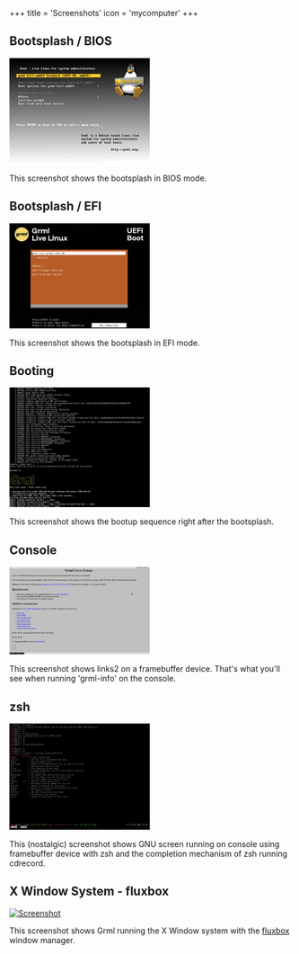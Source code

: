 +++
title = 'Screenshots'
icon = 'mycomputer'
+++

<h2 id="bootsplash">Bootsplash / BIOS</h2>

<a href="vesamenu.png"><img style="border: 0" src="vesamenu.jpg" alt="Screenshot" /></a><br />

<p>This screenshot shows the bootsplash in BIOS mode.</p>

<h2 id="bootsplash">Bootsplash / EFI</h2>

<a href="bootsplash_efi.png"><img style="border: 0" src="bootsplash_efi.jpg" alt="Screenshot" /></a><br />

<p>This screenshot shows the bootsplash in EFI mode.</p>

<h2 id="booting">Booting</h2>

<a href="booting.png"><img style="border: 0" src="booting.jpg" alt="Screenshot" /></a><br />

<p>This screenshot shows the bootup sequence right after the bootsplash.</p>

<h2 id="console">Console</h2>

<a href="console.png"><img style="border: 0" src="console.jpg" alt="Screenshot" /></a><br />

<p>
This screenshot shows links2 on a framebuffer device.
That's what you'll see when running 'grml-info' on the console.
</p>

<h2 id="zsh">zsh</h2>

<a href="cdrec.png"><img style="border: 0" src="cdrec.jpg" alt="Screenshot" /></a><br />

<p>This (nostalgic) screenshot shows GNU screen running on console using framebuffer
device with zsh and the completion mechanism of zsh running cdrecord.</p>

<h2 id="grml">X Window System - fluxbox</h2>

<a href="grml_{{< param current_release.version >}}.png"><img style="border: 0" src="grml_{{< param current_release.version >}}.jpg" alt="Screenshot" /></a><br />

<p>
This screenshot shows Grml running the X Window system with the
<a href="http://fluxbox.org/">fluxbox</a> window manager.
</p>
